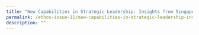 ```yaml
---
title: "New Capabilities in Strategic Leadership: Insights from Singapore"
permalink: /ethos-issue-11/new-capabilities-in-strategic-leadership-insights-from-singapore/
description: ""
---
```

